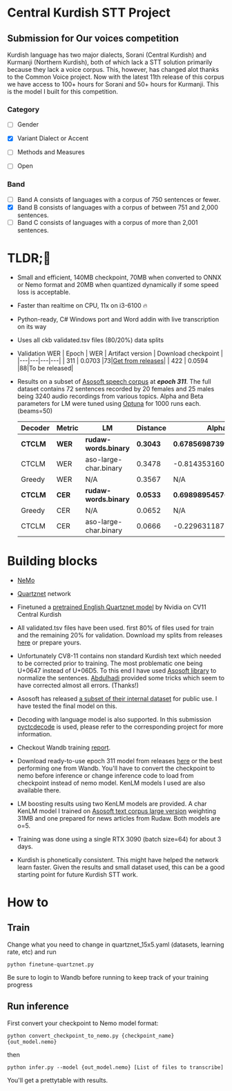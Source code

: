 
  

# Central Kurdish STT Project

  

## Submission for Our voices competition

  

  

Kurdish language has two major dialects, Sorani (Central Kurdish) and Kurmanji (Northern Kurdish), both of which lack a STT solution primarily because they lack a voice corpus. This, however, has changed alot thanks to the Common Voice project. Now with the latest 11th release of this corpus we have access to 100+ hours for Sorani and 50+ hours for Kurmanji. This is the model I built for this competition.

### Category 
<!--  choose the checkboxes most relevant to your request by filling out the checkboxes with [x] here -->

- [ ] Gender 

- [x] Variant Dialect or Accent

- [ ] Methods and Measures 

- [ ] Open
### Band 
<!--  choose the checkboxes most relevant to your request by filling out the checkboxes with [x] here -->

- [ ]  Band A consists of languages with a corpus of 750 sentences or fewer.
- [x]  Band B consists of languages with a corpus of between 751 and 2,000 sentences.
- [ ]  Band C consists of languages with a corpus of more than 2,001 sentences.
# TLDR;🤌

  

- Small and efficient, 140MB checkpoint, 70MB when converted to ONNX or Nemo format and 20MB when quantized dynamically if some speed loss is acceptable.

- Faster than realtime on CPU, 11x on i3-6100 🔥

- Python-ready, C# Windows port and Word addin with live transcription on its way

- Uses all ckb validated.tsv files (80/20%) data splits

- Validation WER
  | Epoch | WER | Artifact version | Download checkpoint |
  |---|---|---|---|
  | 311 | 0.0703 |73|[Get from releases](https://github.com/dkakaie/our-voices-model-competition/releases/tag/v0.1)|
  | 422 | 0.0594 |88|To be released|

- Results on a subset of [Asosoft speech corpus](https://github.com/AsoSoft/AsoSoft-Speech-Corpus) at ***epoch 311***. The full dataset contains 72 sentences recorded by 20 females and 25 males being 3240 audio recordings from various topics. Alpha and Beta parameters for LM were tuned using [Optuna](https://github.com/optuna/optuna) for 1000 runs each. (beams=50)

  |Decoder|Metric|LM|Distance|Alpha|Beta|
  |---|---|---|---|---|---|
  |**CTCLM**|**WER**|**rudaw-words.binary**|**0.3043**|**0.6785698739930361**|**7.450340924842905**|
  |CTCLM|WER|aso-large-char.binary|0.3478|-0.8143531604631804|-2.199446473162692|
  |Greedy|WER|N/A|0.3567|N/A|N/A|
  |**CTCLM**|**CER**|**rudaw-words.binary**|**0.0533**|**0.6989895457688899**|**8.039499602634686**|
  |Greedy|CER|N/A|0.0652|N/A|N/A|
  |CTCLM|CER|aso-large-char.binary|0.0666|-0.22963118710288732|-8.518252714852693|

# Building blocks

  

- [NeMo](https://github.com/NVIDIA/NeMo)

- [Quartznet](https://arxiv.org/abs/1910.10261) network

- Finetuned a [pretrained English Quartznet model](https://catalog.ngc.nvidia.com/orgs/nvidia/teams/nemo/models/stt_es_quartznet15x5) by Nvidia on CV11 Central Kurdish

- All validated.tsv files have been used. first 80% of files used for train and the remaining 20% for validation. Download my splits from releases [here](https://github.com/dkakaie/our-voices-model-competition) or prepare yours.

- Unfortunately CV8-11 contains non standard Kurdish text which needed to be corrected prior to training. The most problematic one being U+0647 instead of U+06D5. To this end I have used [Asosoft library](https://github.com/AsoSoft/AsoSoft-Library) to normalize the sentences. [Abdulhadi](https://github.com/hadihaji) provided some tricks which seem to have corrected almost all errors. (Thanks!)

- Asosoft has released [a subset of their internal dataset](https://github.com/AsoSoft/AsoSoft-Speech-Corpus) for public use. I have tested the final model on this.

- Decoding with language model is also supported. In this submission [pyctcdecode](https://github.com/kensho-technologies/pyctcdecode) is used, please refer to the corresponding project for more information.

- Checkout Wandb training [report](https://wandb.ai/greenbase/ASR-CV-Competition/reports/Central-Kurdish-STT--VmlldzoyODEwNjYz?accessToken=f8u7n16uf58an1th0jlbedunwst36vltqkjtwqecgr4h2i09hu3jy1i1ej6q2hyb).

- Download ready-to-use epoch 311 model from releases [here](https://github.com/dkakaie/our-voices-model-competition/releases/tag/v0.1) or the best performing one from Wandb. You'll have to convert the checkpoint to nemo before inference or change inference code to load from checkpoint instead of nemo model. KenLM models I used are also available there.

- LM boosting results using two KenLM models are provided. A char KenLM model I trained on [Asosoft text corpus large version](https://github.com/AsoSoft/AsoSoft-Text-Corpus) weighting 31MB and one prepared for news articles from Rudaw. Both models are o=5.

- Training was done using a single RTX 3090 (batch size=64) for about 3 days.

- Kurdish is phonetically consistent. This might have helped the network learn faster. Given the results and small dataset used, this can be a good starting point for future Kurdish STT work.

  

# How to

## Train

Change what you need to change in quartznet_15x5.yaml (datasets, learning rate, etc) and run

    python finetune-quartznet.py

Be sure to login to Wandb before running to keep track of your training progress

## Run inference
First convert your checkpoint to Nemo model format:

    python convert_checkpoint_to_nemo.py {checkpoint_name} {out_model.nemo}
then

    python infer.py --model {out_model.nemo} [List of files to transcribe]
You'll get a prettytable with results.
